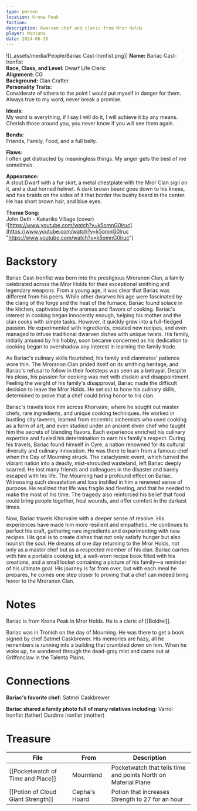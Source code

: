 ```yaml
---
type: person
location: Krona Peak
faction: 
description: Dwarven chef and cleric from Mror Holds
player: Montana
date: 2024-06-30
---
```

![[_assets/media/People/Bariac Cast-Ironfist.png]]
**Name:** Bariac Cast-Ironfist <br />
**Race, Class, and Level:** Dwarf Life Cleric <br />
**Alignment:** CG <br />
**Background:** Clan Crafter <br />
**Personality Traits:** <br />
Considerate of others to the point I would put myself in danger for them. Always true to my word, never break a promise. 

**Ideals:** <br /> 
My word is everything, if I say I will do it, I will achieve it by any means. Cherish those around you, you never know if you will see them again. 

**Bonds:** <br />
Friends, Family, Food, and a full belly. 

**Flaws:** <br />
I often get distracted by meaningless things. My anger gets the best of me sometimes. 

**Appearance:** <br />
A stout Dwarf with a fur skirt, a metal chestplate with the Mror Clan sigil on it, and a dual horned helmet. A dark brown beard goes down to his knees, and has braids on the sides of it that border the bushy beard in the center. He has short brown hair, and blue eyes. 

**Theme Song:**  <br />
John Oeth - Kakariko Village (cover) <br />
![https://www.youtube.com/watch?v=k5omnG0lruc](https://www.youtube.com/watch?v=k5omnG0lruc "https://www.youtube.com/watch?v=k5omnG0lruc")

# Backstory
Bariac Cast-Ironfist was born into the prestigious Mroranon Clan, a family celebrated across the Mror Holds for their exceptional smithing and legendary weapons. From a young age, it was clear that Bariac was different from his peers. While other dwarves his age were fascinated by the clang of the forge and the heat of the furnace, Bariac found solace in the kitchen, captivated by the aromas and flavors of cooking. Bariac's interest in cooking began innocently enough, helping his mother and the clan cooks with simple tasks. However, it quickly grew into a full-fledged passion. He experimented with ingredients, created new recipes, and even managed to infuse traditional dwarven dishes with unique twists. His family, initially amused by his hobby, soon became concerned as his dedication to cooking began to overshadow any interest in learning the family trade. 

As Bariac's culinary skills flourished, his family and clanmates' patience wore thin. The Mroranon Clan prided itself on its smithing heritage, and Bariac's refusal to follow in their footsteps was seen as a betrayal. Despite his pleas, his passion for cooking was met with disdain and disappointment. Feeling the weight of his family's disapproval, Bariac made the difficult decision to leave the Mror Holds. He set out to hone his culinary skills, determined to prove that a chef could bring honor to his clan. 

Bariac's travels took him across Khorvaire, where he sought out master chefs, rare ingredients, and unique cooking techniques. He worked in bustling city taverns, learned from eccentric alchemists who used cooking as a form of art, and even studied under an ancient elven chef who taught him the secrets of blending flavors. Each experience enriched his culinary expertise and fueled his determination to earn his family's respect. During his travels, Bariac found himself in Cyre, a nation renowned for its cultural diversity and culinary innovation. He was there to learn from a famous chef when the Day of Mourning struck. The cataclysmic event, which turned the vibrant nation into a deadly, mist-shrouded wasteland, left Bariac deeply scarred. He lost many friends and colleagues in the disaster and barely escaped with his life. The Mourning had a profound effect on Bariac. Witnessing such devastation and loss instilled in him a renewed sense of purpose. He realized that life was fragile and fleeting, and that he needed to make the most of his time. The tragedy also reinforced his belief that food could bring people together, heal wounds, and offer comfort in the darkest times. 

Now, Bariac travels Khorvaire with a deeper sense of resolve. His experiences have made him more resilient and empathetic. He continues to perfect his craft, gathering rare ingredients and experimenting with new recipes. His goal is to create dishes that not only satisfy hunger but also nourish the soul. He dreams of one day returning to the Mror Holds, not only as a master chef but as a respected member of his clan. Bariac carries with him a portable cooking kit, a well-worn recipe book filled with his creations, and a small locket containing a picture of his family—a reminder of his ultimate goal. His journey is far from over, but with each meal he prepares, he comes one step closer to proving that a chef can indeed bring honor to the Mroranon Clan.

# Notes

Bariac is from Krona Peak in Mror Holds. He is a cleric of [[Boldrei]].

Bariac was in Tronish on the day of Mourning. He was there to get a book signed by chef Satmel Caskbrewer. His memories are hazy, all he remembers is running into a building that crumbled down on him. When he woke up, he wandered through the dead-gray mist and came out at Griffonclaw in the Talenta Plains. 
# Connections

**Bariac's favorite chef:**
Satmel Caskbrewer

**Bariac shared a family photo full of many relatives including:**
Varrol Ironfist (father)
Durdirra Ironfist (mother)

# Treasure

<!-- QueryToSerialize: TABLE location as "From", description as "Description" where owner = "Bariac" -->
<!-- SerializedQuery: TABLE location as "From", description as "Description" where owner = "Bariac" -->

| File                                                                           | From          | Description                                                    |
| ------------------------------------------------------------------------------ | ------------- | -------------------------------------------------------------- |
| [[Pocketwatch of Time and Place]]   | Mournland     | Pocketwatch that tells time and points North on Material Plane |
| [[Potion of Cloud Giant Strength]] | Cepha's Hoard | Potion that increases Strength to 27 for an hour               |
<!-- SerializedQuery END -->


